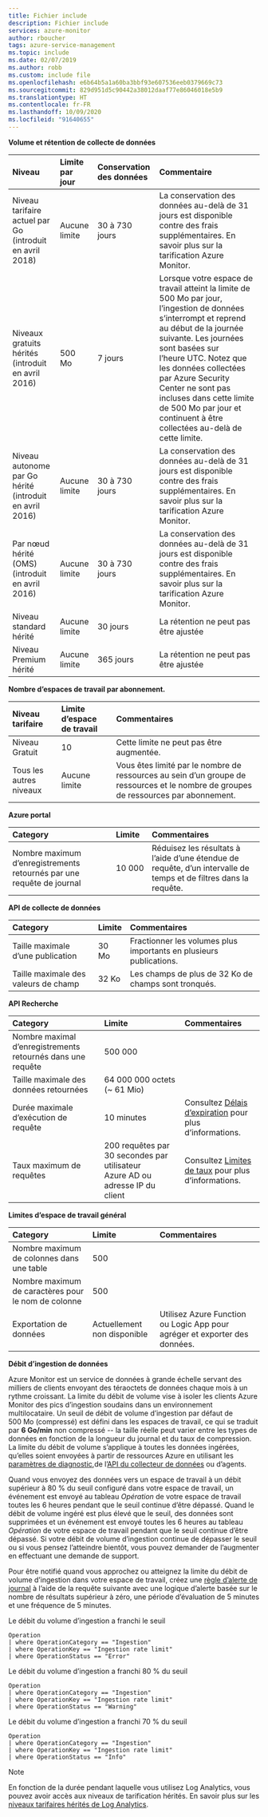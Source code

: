 ```yaml
---
title: Fichier include
description: Fichier include
services: azure-monitor
author: rboucher
tags: azure-service-management
ms.topic: include
ms.date: 02/07/2019
ms.author: robb
ms.custom: include file
ms.openlocfilehash: e6b64b5a1a60ba3bbf93e607536eeb0379669c73
ms.sourcegitcommit: 829d951d5c90442a38012daaf77e86046018e5b9
ms.translationtype: HT
ms.contentlocale: fr-FR
ms.lasthandoff: 10/09/2020
ms.locfileid: "91640655"
---
```

**Volume et rétention de collecte de données** 

| Niveau | Limite par jour | Conservation des données | Commentaire |
|:---|:---|:---|:---|
| Niveau tarifaire actuel par Go<br>(introduit en avril 2018) | Aucune limite | 30 à 730 jours | La conservation des données au-delà de 31 jours est disponible contre des frais supplémentaires. En savoir plus sur la tarification Azure Monitor. |
| Niveaux gratuits hérités<br>(introduit en avril 2016) | 500 Mo | 7 jours | Lorsque votre espace de travail atteint la limite de 500 Mo par jour, l’ingestion de données s’interrompt et reprend au début de la journée suivante. Les journées sont basées sur l’heure UTC. Notez que les données collectées par Azure Security Center ne sont pas incluses dans cette limite de 500 Mo par jour et continuent à être collectées au-delà de cette limite.  |
| Niveau autonome par Go hérité<br>(introduit en avril 2016) | Aucune limite | 30 à 730 jours | La conservation des données au-delà de 31 jours est disponible contre des frais supplémentaires. En savoir plus sur la tarification Azure Monitor. |
| Par nœud hérité (OMS)<br>(introduit en avril 2016) | Aucune limite | 30 à 730 jours | La conservation des données au-delà de 31 jours est disponible contre des frais supplémentaires. En savoir plus sur la tarification Azure Monitor. |
| Niveau standard hérité | Aucune limite | 30 jours  | La rétention ne peut pas être ajustée |
| Niveau Premium hérité | Aucune limite | 365 jours  | La rétention ne peut pas être ajustée |

**Nombre d’espaces de travail par abonnement.**

| Niveau tarifaire    | Limite d’espace de travail | Commentaires
|:---|:---|:---|
| Niveau Gratuit  | 10 | Cette limite ne peut pas être augmentée. |
| Tous les autres niveaux | Aucune limite | Vous êtes limité par le nombre de ressources au sein d’un groupe de ressources et le nombre de groupes de ressources par abonnement. |

**Azure portal**

| Category | Limite | Commentaires |
|:---|:---|:---|
| Nombre maximum d’enregistrements retournés par une requête de journal | 10 000 | Réduisez les résultats à l’aide d’une étendue de requête, d’un intervalle de temps et de filtres dans la requête. |


**API de collecte de données**

| Category | Limite | Commentaires |
|:---|:---|:---|
| Taille maximale d’une publication | 30 Mo | Fractionner les volumes plus importants en plusieurs publications. |
| Taille maximale des valeurs de champ  | 32 Ko | Les champs de plus de 32 Ko de champs sont tronqués. |

**API Recherche**

| Category | Limite | Commentaires |
|:---|:---|:---|
| Nombre maximal d’enregistrements retournés dans une requête | 500 000 | |
| Taille maximale des données retournées | 64 000 000 octets (~ 61 Mio)| |
| Durée maximale d’exécution de requête | 10 minutes | Consultez [Délais d’expiration](https://dev.loganalytics.io/documentation/Using-the-API/Timeouts) pour plus d’informations.  |
| Taux maximum de requêtes | 200 requêtes par 30 secondes par utilisateur Azure AD ou adresse IP du client | Consultez [Limites de taux](https://dev.loganalytics.io/documentation/Using-the-API/Limits) pour plus d’informations. |

**Limites d’espace de travail général**

| Category | Limite | Commentaires |
|:---|:---|:---|
| Nombre maximum de colonnes dans une table         | 500 | |
| Nombre maximum de caractères pour le nom de colonne | 500 | |
| Exportation de données | Actuellement non disponible | Utilisez Azure Function ou Logic App pour agréger et exporter des données. | 

**<a name="data-ingestion-volume-rate">Débit d’ingestion de données</a>**

Azure Monitor est un service de données à grande échelle servant des milliers de clients envoyant des téraoctets de données chaque mois à un rythme croissant. La limite du débit de volume vise à isoler les clients Azure Monitor des pics d’ingestion soudains dans un environnement multilocataire. Un seuil de débit de volume d’ingestion par défaut de 500 Mo (compressé) est défini dans les espaces de travail, ce qui se traduit par **6 Go/min** non compressé -- la taille réelle peut varier entre les types de données en fonction de la longueur du journal et du taux de compression. La limite du débit de volume s’applique à toutes les données ingérées, qu’elles soient envoyées à partir de ressources Azure en utilisant les [paramètres de diagnostic](../articles/azure-monitor/platform/diagnostic-settings.md),de l’[API du collecteur de données](../articles/azure-monitor/platform/data-collector-api.md) ou d’agents.

Quand vous envoyez des données vers un espace de travail à un débit supérieur à 80 % du seuil configuré dans votre espace de travail, un événement est envoyé au tableau *Opération* de votre espace de travail toutes les 6 heures pendant que le seuil continue d’être dépassé. Quand le débit de volume ingéré est plus élevé que le seuil, des données sont supprimées et un événement est envoyé toutes les 6 heures au tableau *Opération* de votre espace de travail pendant que le seuil continue d’être dépassé. Si votre débit de volume d’ingestion continue de dépasser le seuil ou si vous pensez l’atteindre bientôt, vous pouvez demander de l’augmenter en effectuant une demande de support. 

Pour être notifié quand vous approchez ou atteignez la limite du débit de volume d’ingestion dans votre espace de travail, créez une [règle d’alerte de journal](../articles/azure-monitor/platform/alerts-log.md) à l’aide de la requête suivante avec une logique d’alerte basée sur le nombre de résultats supérieur à zéro, une période d’évaluation de 5 minutes et une fréquence de 5 minutes.

Le débit du volume d’ingestion a franchi le seuil
```Kusto
Operation
| where OperationCategory == "Ingestion"
| where OperationKey == "Ingestion rate limit"
| where OperationStatus == "Error"
```

Le débit du volume d’ingestion a franchi 80 % du seuil
```Kusto
Operation
| where OperationCategory == "Ingestion"
| where OperationKey == "Ingestion rate limit"
| where OperationStatus == "Warning"
```

Le débit du volume d’ingestion a franchi 70 % du seuil
```Kusto
Operation
| where OperationCategory == "Ingestion"
| where OperationKey == "Ingestion rate limit"
| where OperationStatus == "Info"
```

>[!NOTE]
>En fonction de la durée pendant laquelle vous utilisez Log Analytics, vous pouvez avoir accès aux niveaux de tarification hérités. En savoir plus sur les [niveaux tarifaires hérités de Log Analytics](https://docs.microsoft.com/azure/azure-monitor/platform/manage-cost-storage#legacy-pricing-tiers). 
